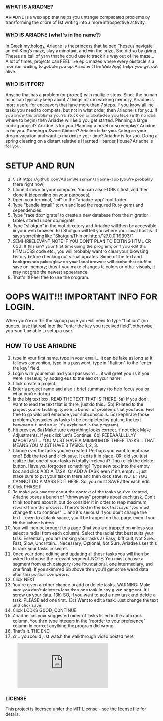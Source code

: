 ### WHAT IS ARIADNE?
ARIADNE is a web app that helps you untangle complicated problems by transforming the chore of list writing into a more introspective activity.

### WHO IS ARIADNE (what's in the name?)
In Greek mythology, Ariadne is the princess that helped Theseus navigate an evil King's maze, slay a minotaur, and win the prize.  She did so by giving Theseus a ball of yarn that he could use to track his way out of the maze...  A lot of times, projects can FEEL like epic mazes where every obstacle is a monster waiting to gobble you up.  Ariadne (The Web App) helps you get out alive.

### WHO IS IT FOR?
Anyone that has a problem (or project) with multiple steps.  Since the human mind can typically keep about 7 things max in working memory, Ariadne is more useful for endeavors that have more than 7 steps.   If you know all the tasks you need to complete, but not in what order, then Ariadne is for you.  If you know the problems you're stuck on or obstacles you face (with no idea where to begin) then Ariadne will help you get started.  Planning a large coding project?  Ariadne is for you.  Planning a novel or screenplay?  Ariadne is for you.  Planning a Sweet Sixteen?  Ariadne is for you.  Going on your dream vacation and want to maximize your time?  Ariadne is for you.  Doing a spring cleaning on a distant relative's Haunted Hoarder House?  Ariadne is for you.   

# SETUP AND RUN
1) Visit https://github.com/AdamWeissman/ariadne-app (you're probably there right now)
2) Clone it down to your computer.  You can also FORK it first, and then clone it (depending on your purposes).
3) Open your terminal, "cd" to the "ariadne-app" root folder.
4) Type "bundle install" to run and load the required Ruby gems and dependencies.
5) Type "rake db:migrate" to create a new database from the migration tables stored under db/migrate.
6) Type "shotgun" in the root directory and Ariadne will then be accessible in your web browser.
6a) Shotgun will tell you where your local host is.  It says something like "Shotgun/Thin on http://127.0.0.1:9393/"
7) SEMI-IRRELEVANT NOTE IF YOU DON'T PLAN TO EDITING HTML OR CSS: If this isn't your first time using the program, or if you edit the HTML/CSS code etc., you will probably want to clear your browsing history before checking out visual updates.  Some of the text and backgrounds pulse/glow so your local browser will cache that stuff to save on memory; thus if you make changes to colors or other visuals, it may not grab the newest appearance.
8) That's it!  Feel free to use the program.

# OOPS WAIT!!! IMPORTANT INFO FOR LOGIN.
When you're on the the signup page you will need to type "flatiron" (no quotes, just: flatiron) into the "enter the key you received field", otherwise you won't be able to setup a user.

## HOW TO USE ARIADNE
1) type in your first name, type in your email... it can be fake as long as it follows convention, type in a password, type in "flatiron" to the "enter the key" field.
2) Login with your email and your password
... it will greet you as if you were Theseus, by adding eus to the end of your name.
3) Click create a project.
4) Enter a project name and also a brief summary (to help focus you on what you're doing)
5) In the big text box, READ THE TEXT THAT IS THERE.
5a) If you don't want to read the text that is there, just do this...
5b) Related to the project you're tackling, type in a bunch of problems that you face.  Feel free to go wild and embrace your subconscious.
5c) Rephrase those problems/obstacles as tasks to be completed by putting the text between a t: and an e: (it's explained in the program)
6) Hit preview.
6a) Make sure everything looks correct.  If not click Make Adjustments.  If yes click Let's Continue.
6b) REEEAAALLLLYY IMPORTANT... YOU MUST HAVE A MINIMUM OF THREE TASKS... THAT MEANS YOU MUST HAVE 3 TASKS. 1, 2, 3.
7) Glance over the tasks you've created.  Perhaps you want to rephrase one?  Edit the text and click save.  It edits it in place.  OR, did you just realize that one of your tasks is totally irrelevant? Then click the delete button.  Have you forgotten something?  Type new text into the empty box and click ADD A TASK.  Or ADD A TASK even if it's empty... just make sure to put your task in there and then click save.  NOTE: YOU CANNOT DO A MASS EDIT HERE.  So, you must SAVE after each edit.
8) Click PHASE II
9) To make you smarter about the context of the tasks you've created, Ariadne poses a bunch of "throwaway" prompts about each task.  Don't think too hard about it, but do consider it in order to reap maximum reward from the process.  There's text in the box that says "you must change this to continue" ... and it's serious!  If you don't change the text... even to a blank space, you'll be trapped on that page, even if you hit the submit button.
10) You will then be brought to a page (that you are trapped on unless you select a radial from each column).  Select the radial that best suits your task.  Essentially you are ranking your tasks as Easy, Difficult, Not Sure... Fast, Slow, Uncertain... Necessary, Optional, Not Sure.  Ariadne uses this to rank your tasks in secret.
11) Once your done editing and updating all those tasks you will then be asked to choose the relevant segment.  NOTE: You must choose a segment from each category (one foundational, one intermediary, and one final).  If you skimmed 6b above then you'll get some weird data after this portion completes.
12) Click NEXT
13) You're given another chance to add or delete tasks.  WARNING: Make sure you don't delete to less than one task in any given segment.  It'll screw up your data.
13b) SO, if you want to add a new task and delete a task.  PLEASE add one first.
13c) Want to edit a task.  Just change the text and click save.
14) Click LOOKS GOOD, CONTINUE.
15) Ariadne has your suggested order of tasks listed in the auto rank column.  You then type integers in the "reorder to your preference" column to correct anything the program did wrong.
16) That's it.  THE END.
17) or... you could just watch the walkthrough video posted here.  
<!-- blank line -->
<figure class="video_container">
  <iframe src="https://www.youtube.com/embed/fE5frcJ7C04" frameborder="0" allowfullscreen="true"> </iframe>
</figure>
<!-- blank line -->



### LICENSE
This project is licensed under the MIT License - see the <a href="https://github.com/AdamWeissman/ariadne-app/blob/master/LICENSE.md">license file</a> for details.
